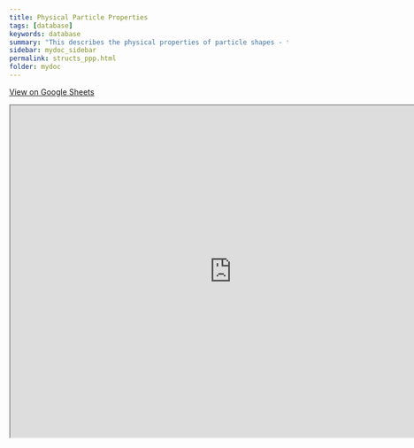 ```yaml
---
title: Physical Particle Properties
tags: [database]
keywords: database
summary: "This describes the physical properties of particle shapes - this provides standard definitions for particle size, aspect ratio, projected area and so on"
sidebar: mydoc_sidebar
permalink: structs_ppp.html
folder: mydoc
---
```


[View on Google Sheets](https://docs.google.com/spreadsheets/d/e/2PACX-1vSIFaRrcUhoXAFVTUCAnQ5-Hwex2kWekpnJXGQMI5xKQXYvqAiZyu7j3By7NGIPDiYc1ZopNXO0RsBG/pubhtml?gid=845720897&single=true)

<iframe src="https://docs.google.com/spreadsheets/d/e/2PACX-1vSIFaRrcUhoXAFVTUCAnQ5-Hwex2kWekpnJXGQMI5xKQXYvqAiZyu7j3By7NGIPDiYc1ZopNXO0RsBG/pubhtml?gid=845720897&amp;single=true&amp;widget=true&amp;headers=false" height="600" width="800"></iframe>

